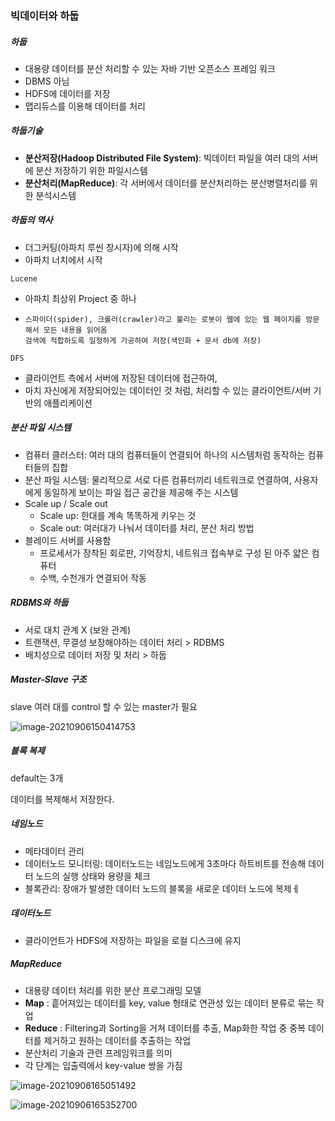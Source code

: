 ### 빅데이터와 하둡



##### 하둡

- 대용량 데이터를 분산 처리할 수 있는 자바 기반 오픈소스 프레임 워크
- DBMS 아님
- HDFS에 데이터를 저장
- 맵리듀스를 이용해 데이터를 처리



##### 하둡기술

- **분산저장(Hadoop Distributed File System)**: 빅데이터 파일을 여러 대의 서버에 분산 저장하기 위한 파일시스템
- **분산처리(MapReduce)**: 각 서버에서 데이터를 분산처리하는 분산병렬처리를 위한 분석시스템



##### 하둡의 역사

- 더그커팅(아파치 루씬 창시자)에 의해 시작
- 아파치 너치에서 시작



`Lucene`

- 아파치 최상위 Project 중 하나

- ```
  스파이더(spider), 크롤러(crawler)라고 불리는 로봇이 웹에 있는 웹 페이지를 방문해서 모든 내용을 읽어옴
  검색에 적합하도록 일정하게 가공하여 저장(색인화 + 문서 db에 저장)
  ```



 `DFS`

- 클라이언트 측에서 서버에 저장된 데이터에 접근하여,
- 마치 자신에게 저장되어있는 데이터인 것 처럼, 처리할 수 있는 클라이언트/서버 기반의 애플리케이션





##### 분산 파일 시스템

- 컴퓨터 클러스터: 여러 대의 컴퓨터들이 연결되어 하나의 시스템처럼 동작하는 컴퓨터들의 집합
- 분산 파일 시스템: 물리적으로 서로 다른 컴퓨터끼리 네트워크로 연결하여, 사용자에게 동일하게 보이는 파일 접근 공간을 제공해 주는 시스템
- Scale up / Scale out
  - Scale up: 한대를 계속 똑똑하게 키우는 것
  - Scale out: 여러대가 나눠서 데이터를 처리, 분산 처리 방법
- 블레이드 서버를 사용함
  - 프로세서가 장착된 회로판, 기억장치, 네트워크 접속부로 구성 된 아주 얇은 컴퓨터
  - 수백, 수천개가 연결되어 작동



##### RDBMS와 하둡

- 서로 대치 관계 X (보완 관계)
- 트랜잭션, 무결성 보장해야하는 데이터 처리 > RDBMS
- 배치성으로 데이터 저장 및 처리 > 하둡



##### Master-Slave 구조

slave 여러 대를 control 할 수 있는 master가 필요

![image-20210906150414753](C:\Users\multicampus\AppData\Roaming\Typora\typora-user-images\image-20210906150414753.png)





##### 블록 복제

default는 3개

데이터를 복제해서 저장한다.





##### 네임노드

- 메타데이터 관리
- 데이터노드 모니터링:  데이터노드는 네임노드에게 3초마다 하트비트를 전송해 데이터 노드의 실행 상태와 용량을 체크
- 블록관리: 장애가 발생한 데이터 노드의 블록을 새로운 데이터 노드에 복제ㅔ



##### 데이터노드

- 클라이언트가 HDFS에 저장하는 파일을 로컬 디스크에 유지





##### MapReduce

- 대용량 데이터 처리를 위한 분산 프로그래밍 모델
- **Map** : 흩어져있는 데이터를 key, value 형태로 연관성 있는 데이터 분류로 묶는 작업
- **Reduce** : Filtering과 Sorting을 거쳐 데이터를 추출, Map화한 작업 중 중복 데이터를 제거하고 원하는 데이터를 추출하는 작업
- 분산처리 기술과 관련 프레임워크를 의미
- 각 단계는 입출력에서 key-value 쌍을 가짐



![image-20210906165051492](C:\Users\multicampus\AppData\Roaming\Typora\typora-user-images\image-20210906165051492.png)

![image-20210906165352700](C:\Users\multicampus\AppData\Roaming\Typora\typora-user-images\image-20210906165352700.png)

